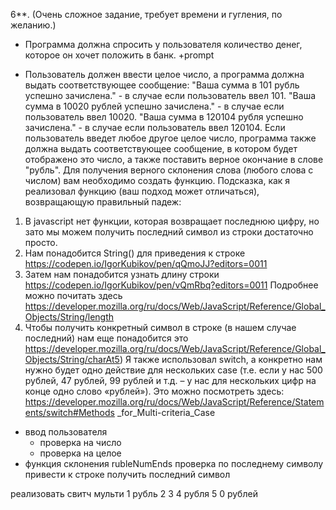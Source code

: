 6**. (Очень сложное задание, требует времени и гугления, по желанию.) 

* Программа должна
спросить у пользователя количество денег, которое он хочет положить в банк. 
+prompt

* Пользователь
должен ввести целое число, а программа должна выдать соответствующее сообщение:
"Ваша сумма в 101 рубль успешно зачислена." - в случае если пользователь ввел 101.
"Ваша сумма в 10020 рублей успешно зачислена." - в случае если пользователь ввел 10020.
"Ваша сумма в 120104 рубля успешно зачислена." - в случае если пользователь ввел 120104.
Если пользователь введет любое другое целое число, программа также должна выдать
соответствующее сообщение, в котором будет отображено это число, а также поставить верное
окончание в слове "рубль". Для получения верного склонения слова (любого слова с числом) вам
необходимо создать функцию.
Подсказка, как я реализовал функцию (ваш подход может отличаться), возвращающую
правильный падеж:
1) В javascript нет функции, которая возвращает последнюю цифру, но зато мы можем
получить последний символ из строки достаточно просто.
2) Нам понадобится String() для приведения к строке
https://codepen.io/IgorKubikov/pen/qQmoJJ?editors=0011
3) Затем нам понадобится узнать длину строки
https://codepen.io/IgorKubikov/pen/vQmRbq?editors=0011
Подробнее можно почитать здесь
https://developer.mozilla.org/ru/docs/Web/JavaScript/Reference/Global_Objects/String/length
4) Чтобы получить конкретный символ в строке (в нашем случае последний) нам еще
понадобится это
https://developer.mozilla.org/ru/docs/Web/JavaScript/Reference/Global_Objects/String/charAt5) Я также использовал switch, а конкретно нам нужно будет одно действие для нескольких
case (т.е. если у нас 500 рублей, 47 рублей, 99 рублей и т.д. – у нас для нескольких цифр на
конце одно слово «рублей»). Это можно посмотреть здесь:
https://developer.mozilla.org/ru/docs/Web/JavaScript/Reference/Statements/switch#Methods
_for_Multi-criteria_Case

* ввод пользователя
  * проверка на число
  * проверка на целое
* функция склонения rubleNumEnds
проверка по последнему символу
    привести к строке
    получить последний символ
    


реализовать свитч мульти
1       рубль
2 3 4   рубля
5 0     рублей

